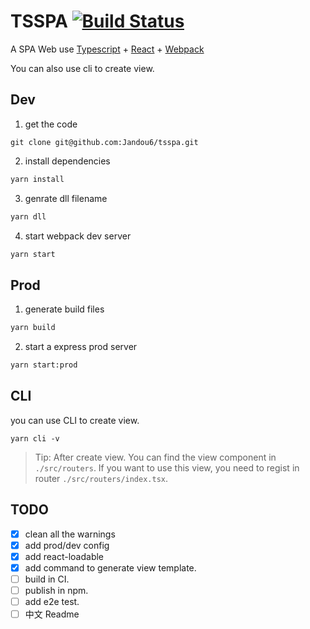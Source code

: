 # TSSPA [![Build Status](https://img.shields.io/travis/Jandou6/tsspa/master.svg)](https://travis-ci.org/Jandou6/tsspa/branches)

A SPA Web use [Typescript](http://www.typescriptlang.org/) + [React](https://reactjs.org/) + [Webpack](http://webpack.github.io/)

You can also use cli to create view.

## Dev
1. get the code
```git
git clone git@github.com:Jandou6/tsspa.git
```
2. install dependencies
```bash
yarn install
```
3. genrate dll filename
```bash
yarn dll
```

4. start webpack dev server
```bash
yarn start
```

## Prod
1. generate build files
```bash
yarn build
```
2. start a express prod server
```bash
yarn start:prod
```

## CLI
you can use CLI to create view.
```
yarn cli -v
```
> Tip:
After create view. You can find the view component in `./src/routers`. If you want to use this view, you need to regist in router `./src/routers/index.tsx`.
## TODO
- [x] clean all the warnings
- [x] add prod/dev config
- [x] add react-loadable
- [x] add command to generate view template.
- [ ] build in CI.
- [ ] publish in npm.
- [ ] add e2e test.
- [ ] 中文 Readme